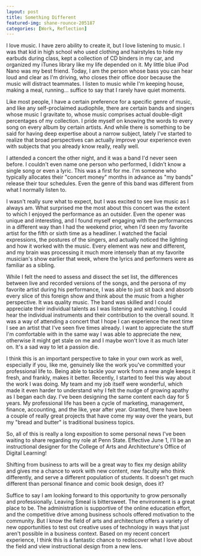 ```yaml
---
layout: post
title: Something Different
featured-img: shane-rounce-205187
categories: [Work, Reflection]
---
```


I love music. I have zero ability to create it, but I love listening to music. I was that kid in high school who used clothing and hairstyles to hide my earbuds during class, kept a collection of CD binders in my car, and organized my iTunes library like my life depended on it. My little blue iPod Nano was my best friend. Today, I am the person whose bass you can hear loud and clear as I'm driving, who closes their office door because the music will distract teammates. I listen to music while I'm keeping house, making a meal, running... suffice to say that I rarely have quiet moments.

Like most people, I have a certain preference for a specific genre of music, and like any self-proclaimed audiophile, there are certain bands and singers whose music I gravitate to, whose music comprises actual double-digit percentages of my collection. I pride myself on knowing the words to every song on every album by certain artists. And while there is something to be said for having deep expertise about a narrow subject, lately I've started to realize that broad perspectives can actually improve your experience even with subjects that you already know really, really well.  

I attended a concert the other night, and it was a band I'd never seen before. I couldn't even name one person who performed, I didn't know a single song or even a lyric. This was a first for me. I'm someone who typically allocates their "concert money" months in advance as "my bands" release their tour schedules. Even the genre of this band was different from what I normally listen to.

I wasn't really sure what to expect, but I was excited to see live music as I always am. What surprised me the most about this concert was the extent to which I enjoyed the performance as an outsider. Even the opener was unique and interesting, and I found myself engaging with the performances in a different way than I had the weekend prior, when I'd seen my favorite artist for the fifth or sixth time as a headliner. I watched the facial expressions, the postures of the singers, and actually noticed the lighting and how it worked with the music. Every element was new and different, and my brain was processing it much more intensely than at my favorite musician's show earlier that week, where the lyrics and performers were as familiar as a sibling.

While I felt the need to assess and dissect the set list, the differences between live and recorded versions of the songs, and the persona of my favorite artist during his performance, I was able to just sit back and absorb every slice of this foreign show and think about the music from a higher perspective. It was quality music. The band was skilled and I could appreciate their individual talents as I was listening and watching. I could hear the individual instruments and their contribution to the overall sound. It was a way of attending a concert that I hope I can experience the next time I see an artist that I've seen five times already. I want to appreciate the stuff I'm comfortable with in the same way I was able to appreciate the new, otherwise it might get stale on me and I maybe won't love it as much later on. It's a sad way to let a passion die.

I think this is an important perspective to take in your own work as well, especially if you, like me, genuinely like the work you've committed your professional life to. Being able to tackle your work from a new angle keeps it fresh, and frankly, makes it better. Recently, I started to feel this way about the work I was doing. My team and my job itself were wonderful, which made it even harder to understand why I felt the nudge of growing apathy as I began each day. I've been designing the same content each day for 5 years. My professional life has been a cycle of marketing, management, finance, accounting, and the like, year after year. Granted, there have been a couple of really great projects that have come my way over the years, but my "bread and butter" is traditional business topics.

So, all of this is really a long exposition to some personal news I've been waiting to share  regarding my role at Penn State. Effective June 1, I'll be an instructional designer for the College of Arts and Architecture's Office of Digital Learning!

Shifting from business to arts will be a great way to flex my design ability and gives me a chance to work with new content, new faculty who think differently, and serve a different population of students. It doesn't get much different than personal finance and comic book design, does it?

Suffice to say I am looking forward to this opportunity to grow personally and professionally. Leaving Smeal is bittersweet. The environment is a great place to be. The administration is supportive of the online education effort, and the competitive drive among business schools offered motivation to the community. But I know the field of arts and architecture offers a variety of new opportunities to test out creative uses of technology in ways that just aren't possible in a business context. Based on my recent concert experience, I think this is a fantastic chance to rediscover what I love about the field and view instructional design from a new lens.
